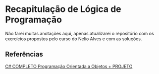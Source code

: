 # Recapitulação de Lógica de Programação

Não farei muitas anotações aqui, apenas atualizarei o repositório com os exercícios propostos pelo curso do Nelio Alves e com as soluções.

## Referências

[C# COMPLETO Programação Orientada a Objetos + PROJETO](https://www.udemy.com/course/programacao-orientada-a-objetos-csharp/)

